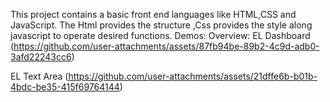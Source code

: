 This project contains a basic front end languages like HTML,CSS and JavaScript.
The Html provides the structure ,Css provides the style along javascript to operate desired functions.
Demos:
Overview:
EL Dashboard
  (https://github.com/user-attachments/assets/87fb94be-89b2-4c9d-adb0-3afd22243cc6)

EL Text Area
  (https://github.com/user-attachments/assets/21dffe6b-b01b-4bdc-be35-415f69764144)
